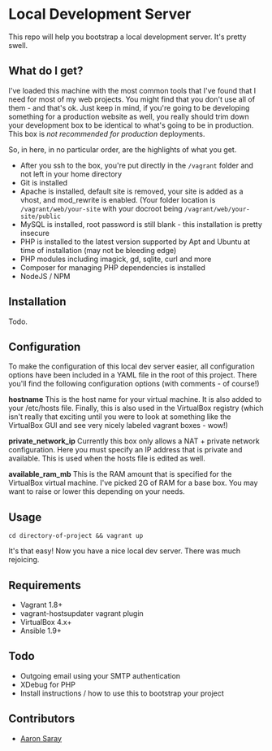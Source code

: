 # Local Development Server

This repo will help you bootstrap a local development server.  It's pretty swell. 

## What do I get?

I've loaded this machine with the most common tools that I've found that I need for most of my web projects.  You might
find that you don't use all of them - and that's ok.  Just keep in mind, if you're going to be developing something for
a production website as well, you really should trim down your development box to be identical to what's going to be
in production.  This box is *not recommended for production* deployments.

So, in here, in no particular order, are the highlights of what you get.

- After you ssh to the box, you're put directly in the `/vagrant` folder and not left in your home directory 
- Git is installed
- Apache is installed, default site is removed, your site is added as a vhost, and mod_rewrite is enabled.  (Your folder
location is `/vagrant/web/your-site` with your docroot being `/vagrant/web/your-site/public`
- MySQL is installed, root password is still blank - this installation is pretty insecure
- PHP is installed to the latest version supported by Apt and Ubuntu at time of installation (may not be bleeding edge)
- PHP modules including imagick, gd, sqlite, curl and more
- Composer for managing PHP dependencies is installed
- NodeJS / NPM

## Installation

Todo.

## Configuration

To make the configuration of this local dev server easier, all configuration options have been included in a YAML
file in the root of this project.  There you'll find the following configuration options (with comments - of course!)

**hostname** This is the host name for your virtual machine.  It is also added to your /etc/hosts file.  Finally, this
is also used in the VirtualBox registry (which isn't really that exciting until you were to look at something like the 
VirtualBox GUI and see very nicely labeled vagrant boxes - wow!)

**private_network_ip** Currently this box only allows a NAT + private network configuration.  Here you must specify 
an IP address that is private and available.  This is used when the hosts file is edited as well.

**available_ram_mb** This is the RAM amount that is specified for the VirtualBox virtual machine.  I've picked 2G of RAM
for a base box.  You may want to raise or lower this depending on your needs.

## Usage

`cd directory-of-project && vagrant up`

It's that easy!  Now you have a nice local dev server.  There was much rejoicing.

## Requirements

- Vagrant 1.8+
- vagrant-hostsupdater vagrant plugin
- VirtualBox 4.x+
- Ansible 1.9+

## Todo

- Outgoing email using your SMTP authentication
- XDebug for PHP
- Install instructions / how to use this to bootstrap your project

## Contributors

- [Aaron Saray](https://github.com/aaronsaray)
